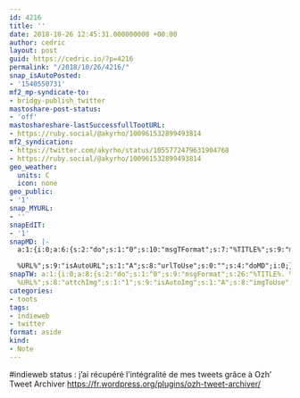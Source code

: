 ```yaml
---
id: 4216
title: ''
date: 2018-10-26 12:45:31.000000000 +00:00
author: cedric
layout: post
guid: https://cedric.io/?p=4216
permalink: "/2018/10/26/4216/"
snap_isAutoPosted:
- '1540550731'
mf2_mp-syndicate-to:
- bridgy-publish_twitter
mastoshare-post-status:
- 'off'
mastoshareshare-lastSuccessfullTootURL:
- https://ruby.social/@akyrho/100961532899493814
mf2_syndication:
- https://twitter.com/akyrho/status/1055772479631904768
- https://ruby.social/@akyrho/100961532899493814
geo_weather:
  units: C
  icon: none
geo_public:
- '1'
snap_MYURL:
- ''
snapEdIT:
- '1'
snapMD: |-
  a:1:{i:0;a:6:{s:2:"do";s:1:"0";s:10:"msgTFormat";s:7:"%TITLE%";s:9:"msgFormat";s:19:"%FULLTEXT%

  %URL%";s:9:"isAutoURL";s:1:"A";s:8:"urlToUse";s:0:"";s:4:"doMD";i:0;}}"
snapTW: a:1:{i:0;a:8:{s:2:"do";s:1:"0";s:9:"msgFormat";s:26:"%TITLE%. %EXCERPT% -
  %URL%";s:8:"attchImg";s:1:"1";s:9:"isAutoImg";s:1:"A";s:8:"imgToUse";s:0:"";s:9:"isAutoURL";s:1:"A";s:8:"urlToUse";s:0:"";s:4:"doTW";i:0;}}
categories:
- toots
tags:
- indieweb
- twitter
format: aside
kind:
- Note
---
```

#indieweb status : j&rsquo;ai récupéré l&rsquo;intégralité de mes tweets grâce à Ozh&rsquo; Tweet Archiver <https://fr.wordpress.org/plugins/ozh-tweet-archiver/>